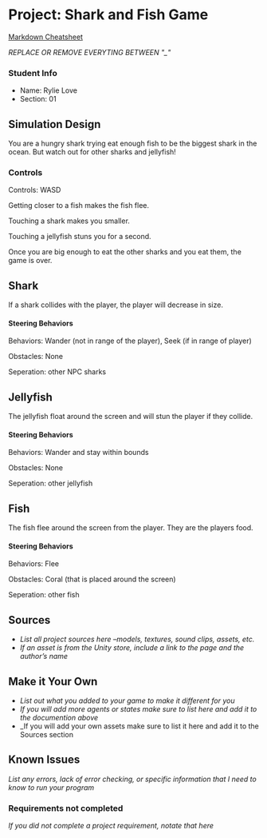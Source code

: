 # Project: Shark and Fish Game

[Markdown Cheatsheet](https://github.com/adam-p/markdown-here/wiki/Markdown-Here-Cheatsheet)

_REPLACE OR REMOVE EVERYTING BETWEEN "\_"_

### Student Info

-   Name: Rylie Love
-   Section: 01

## Simulation Design

You are a hungry shark trying eat enough fish to be the biggest shark in the ocean. But watch out for other sharks and jellyfish!

### Controls

Controls: WASD

Getting closer to a fish makes the fish flee.

Touching a shark makes you smaller.

Touching a jellyfish stuns you for a second.

Once you are big enough to eat the other sharks and you eat them, the game is over.



## Shark

If a shark collides with the player, the player will decrease in size.

#### Steering Behaviors

Behaviors: Wander (not in range of the player), Seek (if in range of player)
    
Obstacles: None

Seperation: other NPC sharks



## Jellyfish

The jellyfish float around the screen and will stun the player if they collide.

#### Steering Behaviors

Behaviors: Wander and stay within bounds

Obstacles: None

Seperation: other jellyfish



## Fish

The fish flee around the screen from the player. They are the players food.

#### Steering Behaviors

Behaviors: Flee

Obstacles: Coral (that is placed around the screen)

Seperation: other fish



## Sources

-   _List all project sources here –models, textures, sound clips, assets, etc._
-   _If an asset is from the Unity store, include a link to the page and the author’s name_

## Make it Your Own

- _List out what you added to your game to make it different for you_
- _If you will add more agents or states make sure to list here and add it to the documention above_
- _If you will add your own assets make sure to list it here and add it to the Sources section

## Known Issues

_List any errors, lack of error checking, or specific information that I need to know to run your program_

### Requirements not completed

_If you did not complete a project requirement, notate that here_

